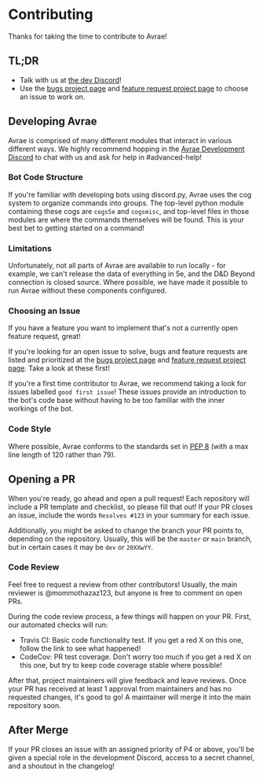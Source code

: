 # Contributing

Thanks for taking the time to contribute to Avrae! 

## TL;DR

- Talk with us at [the dev Discord](https://support.avrae.io)!
- Use the [bugs project page](https://github.com/orgs/avrae/projects/4) and 
[feature request project page](https://github.com/orgs/avrae/projects/6) to choose an issue to work on. 

## Developing Avrae

Avrae is comprised of many different modules that interact in various different ways. We highly recommend hopping in the
[Avrae Development Discord](https://support.avrae.io) to chat with us and ask for help in #advanced-help!

### Bot Code Structure

If you're familiar with developing bots using discord.py, Avrae uses the cog system to organize commands into groups.
The top-level python module containing these cogs are `cogs5e` and `cogsmisc`, and top-level files in those modules
are where the commands themselves will be found. This is your best bet to getting started on a command!

### Limitations

Unfortunately, not all parts of Avrae are available to run locally - for example, we can't release the data of 
everything in 5e, and the D&D Beyond connection is closed source. Where possible, we have made it possible to run
Avrae without these components configured.

### Choosing an Issue

If you have a feature you want to implement that's not a currently open feature request, great!

If you're looking for an open issue to solve, bugs and feature requests are listed and prioritized at the
[bugs project page](https://github.com/orgs/avrae/projects/4) and 
[feature request project page](https://github.com/orgs/avrae/projects/6). Take a look at these first!

If you're a first time contributor to Avrae, we recommend taking a look for issues labelled `good first issue`! 
These issues provide an introduction to the bot's code base without having to be too familiar with the inner workings
of the bot.

### Code Style

Where possible, Avrae conforms to the standards set in [PEP 8](https://www.python.org/dev/peps/pep-0008/) (with a max
line length of 120 rather than 79).

## Opening a PR

When you're ready, go ahead and open a pull request! Each repository will include a PR template and checklist, so 
please fill that out! If your PR closes an issue, include the words `Resolves #123` in your summary for each issue.

Additionally, you might be asked to change the branch your PR points to, depending on the repository. Usually, this
will be the `master` or `main` branch, but in certain cases it may be `dev` or `20XXwYY`.

### Code Review

Feel free to request a review from other contributors! Usually, the main reviewer is @mommothazaz123, but anyone
is free to comment on open PRs.

During the code review process, a few things will happen on your PR. First, our automated checks will run:
- Travis CI: Basic code functionality test. If you get a red X on this one, follow the link to see what happened!
- CodeCov: PR test coverage. Don't worry too much if you get a red X on this one, but try to keep code coverage stable where possible!

After that, project maintainers will give feedback and leave reviews. Once your PR has received at least 1 approval from
maintainers and has no requested changes, it's good to go! A maintainer will merge it into the main repository soon.

## After Merge

If your PR closes an issue with an assigned priority of P4 or above, you'll be given a special role in the development
Discord, access to a secret channel, and a shoutout in the changelog!
